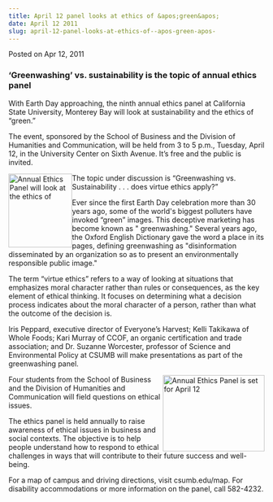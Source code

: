 ```yaml
---
title: April 12 panel looks at ethics of &apos;green&apos;
date: April 12 2011
slug: april-12-panel-looks-at-ethics-of--apos-green-apos-
---
```





<span class="date">Posted on Apr 12, 2011    </span>
<h3>&#x2018;Greenwashing&#x2019; vs. sustainability is the topic of annual ethics
panel</h3>
<p>With Earth Day approaching, the ninth annual ethics panel at
California State University, Monterey Bay will look at
sustainability and the ethics of &#x201C;green.&#x201D;</p>
<p>The event, sponsored by the School of Business and the Division
of Humanities and Communication, will be held from 3 to 5 p.m.,
Tuesday, April 12, in the University Center on Sixth Avenue. It&#x2019;s
free and the public is invited.</p>
<p><img alt="Annual Ethics Panel will look at the ethics of " src="http://news.csumb.edu/sites/default/files/65/attachments/news/images/office-ethics-the-competitive-edge-of-green-office-supplies.jpg" style="float:left; width:125px; height:145px">The topic under
discussion is &#x201C;Greenwashing vs. Sustainability . . . does virtue
ethics apply?&#x201D;</img></p>
<p>Ever since the first Earth Day celebration more than 30 years
ago, some of the world&apos;s biggest polluters have invoked &#x201C;green&#x201D;
images. This deceptive marketing has become known as &quot;
greenwashing.&quot; Several years ago, the Oxford English Dictionary
gave the word a place in its pages, defining greenwashing as
&quot;disinformation disseminated by an organization so as to present an
environmentally responsible public image.&quot;</p>
<p>The term &#x201C;virtue ethics&#x201D; refers to a way of looking at
situations that emphasizes moral character rather than rules or
consequences, as the key element of ethical thinking. It focuses on
determining what a decision process indicates about the moral
character of a person, rather than what the outcome of the decision
is.</p>
<p>Iris Peppard, executive director of Everyone&#x2019;s Harvest; Kelli
Takikawa of Whole Foods; Kari Murray of CCOF, an organic
certification and trade association; and Dr. Suzanne Worcester,
professor of Science and Environmental Policy at CSUMB will make
presentations as part of the greenwashing panel.</p>
<p><img alt="Annual Ethics Panel is set for April 12" src="http://news.csumb.edu/sites/default/files/65/attachments/news/images/ethics.jpeg" style="float:right; width:200px; height:150px">Four students from
the School of Business and the Division of Humanities and
Communication will field questions on ethical issues.</img></p>
<p>The ethics panel is held annually to raise awareness of ethical
issues in business and social contexts. The objective is to help
people understand how to respond to ethical challenges in ways that
will contribute to their future success and well-being.</p>
<p>For a map of campus and driving directions, visit csumb.edu/map.
For disability accommodations or more information on the panel,
call 582-4232.</p>





